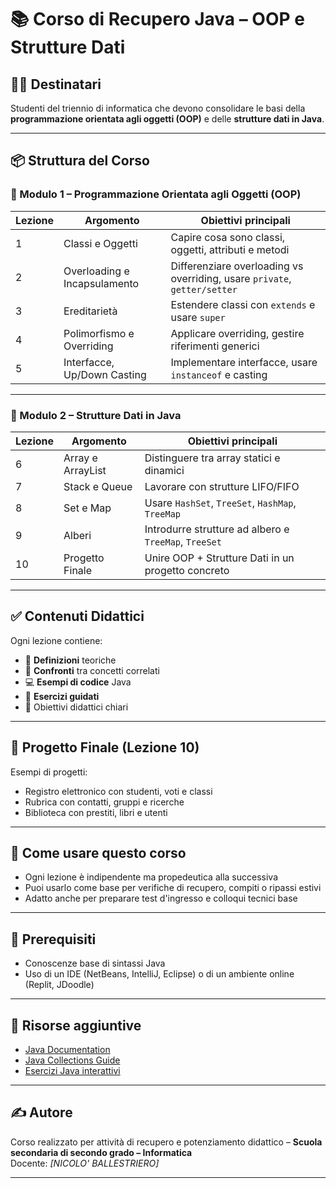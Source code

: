 # 📚 Corso di Recupero Java – OOP e Strutture Dati

## 👨‍🏫 Destinatari
Studenti del triennio di informatica che devono consolidare le basi della **programmazione orientata agli oggetti (OOP)** e delle **strutture dati in Java**.

---

## 📦 Struttura del Corso

### 🔷 Modulo 1 – Programmazione Orientata agli Oggetti (OOP)

| Lezione | Argomento                          | Obiettivi principali |
|--------|------------------------------------|----------------------|
| 1      | Classi e Oggetti                   | Capire cosa sono classi, oggetti, attributi e metodi |
| 2      | Overloading e Incapsulamento      | Differenziare overloading vs overriding, usare `private`, `getter/setter` |
| 3      | Ereditarietà                      | Estendere classi con `extends` e usare `super` |
| 4      | Polimorfismo e Overriding         | Applicare overriding, gestire riferimenti generici |
| 5      | Interfacce, Up/Down Casting       | Implementare interfacce, usare `instanceof` e casting |

---

### 🔷 Modulo 2 – Strutture Dati in Java

| Lezione | Argomento                          | Obiettivi principali |
|--------|------------------------------------|----------------------|
| 6      | Array e ArrayList                 | Distinguere tra array statici e dinamici |
| 7      | Stack e Queue                     | Lavorare con strutture LIFO/FIFO |
| 8      | Set e Map                         | Usare `HashSet`, `TreeSet`, `HashMap`, `TreeMap` |
| 9      | Alberi                            | Introdurre strutture ad albero e `TreeMap`, `TreeSet` |
| 10     | Progetto Finale                   | Unire OOP + Strutture Dati in un progetto concreto |

---

## ✅ Contenuti Didattici

Ogni lezione contiene:
- 📖 **Definizioni** teoriche
- 🧠 **Confronti** tra concetti correlati
- 💻 **Esempi di codice** Java
- 🧪 **Esercizi guidati**
- 🎯 Obiettivi didattici chiari

---

## 🧪 Progetto Finale (Lezione 10)

Esempi di progetti:
- Registro elettronico con studenti, voti e classi
- Rubrica con contatti, gruppi e ricerche
- Biblioteca con prestiti, libri e utenti

---

## 💬 Come usare questo corso

- Ogni lezione è indipendente ma propedeutica alla successiva
- Puoi usarlo come base per verifiche di recupero, compiti o ripassi estivi
- Adatto anche per preparare test d'ingresso e colloqui tecnici base

---

## 📌 Prerequisiti

- Conoscenze base di sintassi Java
- Uso di un IDE (NetBeans, IntelliJ, Eclipse) o di un ambiente online (Replit, JDoodle)

---

## 📎 Risorse aggiuntive

- [Java Documentation](https://docs.oracle.com/en/java/)
- [Java Collections Guide](https://www.baeldung.com/java-collections)
- [Esercizi Java interattivi](https://codingbat.com/java)

---

## ✍️ Autore

Corso realizzato per attività di recupero e potenziamento didattico – **Scuola secondaria di secondo grado – Informatica**  
Docente: _[NICOLO' BALLESTRIERO]_

---
